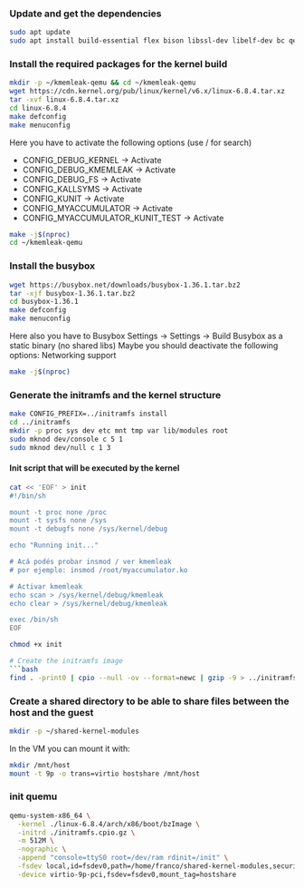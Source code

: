 ### Update and get the dependencies
```bash
sudo apt update
sudo apt install build-essential flex bison libssl-dev libelf-dev bc qemu-system-x86
```
### Install the required packages for the kernel build

```bash
mkdir -p ~/kmemleak-qemu && cd ~/kmemleak-qemu
wget https://cdn.kernel.org/pub/linux/kernel/v6.x/linux-6.8.4.tar.xz
tar -xvf linux-6.8.4.tar.xz
cd linux-6.8.4
make defconfig
make menuconfig
```
Here you have to activate the following options (use / for search)

* CONFIG_DEBUG_KERNEL → Activate
* CONFIG_DEBUG_KMEMLEAK → Activate
* CONFIG_DEBUG_FS → Activate
* CONFIG_KALLSYMS → Activate
* CONFIG_KUNIT → Activate
* CONFIG_MYACCUMULATOR → Activate
* CONFIG_MYACCUMULATOR_KUNIT_TEST → Activate

```bash
make -j$(nproc)
cd ~/kmemleak-qemu
```
### Install the busybox

```bash
wget https://busybox.net/downloads/busybox-1.36.1.tar.bz2
tar -xjf busybox-1.36.1.tar.bz2
cd busybox-1.36.1
make defconfig
make menuconfig
```
Here also you have to Busybox Settings -> Settings -> Build Busybox as a static binary (no shared libs)
Maybe you should deactivate the following options: Networking support

```bash
make -j$(nproc)
```

### Generate the initramfs and the kernel structure

```bash
make CONFIG_PREFIX=../initramfs install
cd ../initramfs
mkdir -p proc sys dev etc mnt tmp var lib/modules root
sudo mknod dev/console c 5 1
sudo mknod dev/null c 1 3
```

#### Init script that will be executed by the kernel

```bash
cat << 'EOF' > init
#!/bin/sh

mount -t proc none /proc
mount -t sysfs none /sys
mount -t debugfs none /sys/kernel/debug

echo "Running init..."

# Acá podés probar insmod / ver kmemleak
# por ejemplo: insmod /root/myaccumulator.ko

# Activar kmemleak
echo scan > /sys/kernel/debug/kmemleak
echo clear > /sys/kernel/debug/kmemleak

exec /bin/sh
EOF

chmod +x init

# Create the initramfs image
```bash
find . -print0 | cpio --null -ov --format=newc | gzip -9 > ../initramfs.cpio.gz
```

### Create a shared directory to be able to share files between the host and the guest

```bash
mkdir -p ~/shared-kernel-modules
```
In the VM you can mount it with:

```bash
mkdir /mnt/host
mount -t 9p -o trans=virtio hostshare /mnt/host
```

### init quemu

```bash
qemu-system-x86_64 \
  -kernel ./linux-6.8.4/arch/x86/boot/bzImage \
  -initrd ./initramfs.cpio.gz \
  -m 512M \
  -nographic \
  -append "console=ttyS0 root=/dev/ram rdinit=/init" \
  -fsdev local,id=fsdev0,path=/home/franco/shared-kernel-modules,security_model=none \
  -device virtio-9p-pci,fsdev=fsdev0,mount_tag=hostshare
```








